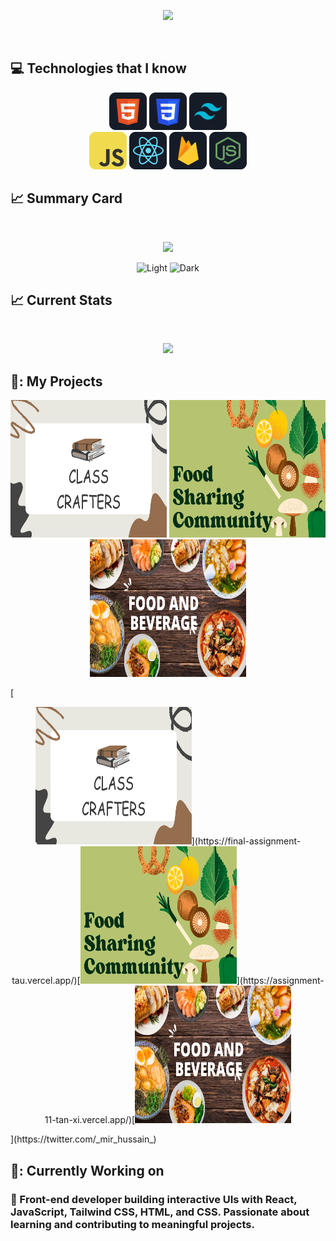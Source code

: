 <p align="center">
  <img src="https://i.ibb.co/SDgFz2m/How-To-Make-Gradient-Shape.png">
</p>

<br />

## :computer: Technologies that I know

<p align="center">
  <img src="/assests/HTML.png">
  <img src="/assests/css.png">
  <img src="/assests/tailwind.png">
  <br />
  <img src="/assests/JavaScript.png">
  <img src="/assests/react.png">
  <img src="/assests/firebase.png">
  <img src="/assests/node.png">
</p>

## :chart_with_upwards_trend: Summary Card

<br />
<p align="center">
  <img width="60%" src="http://github-profile-summary-cards.vercel.app/api/cards/profile-details?username=shajjad00&theme=github_dark" />
  <p align="center">
  <img alt="Light" src="http://github-profile-summary-cards.vercel.app/api/cards/most-commit-language?username=shajjad00&theme=github_dark"   width="45%">
  <img alt="Dark" src="http://github-profile-summary-cards.vercel.app/api/cards/stats?username=shajjad00&theme=github_dark"  width="45%">
</p>
</p>

## :chart_with_upwards_trend: Current Stats

<br />
<p align="center">
  <img width="60%" src="https://github-readme-streak-stats.herokuapp.com?user=shajjad00&theme=react&card_width=499" />
</p>

## :briefcase:: My Projects

<p align="center">
<a href="https://final-assignment-tau.vercel.app/">
    <img height="220" width="250" src="./assests/Class crafers.png"></a>
    <img height="220" width="250" src="./assests/Food Tracker.png">
    <img height="220" width="250" src="./assests/food and beverage.png">
</p>
[<p align="center"><img height="220" width="250" src="./assests/Class crafers.png">](https://final-assignment-tau.vercel.app/)[<img height="220" width="250" src="./assests/Food Tracker.png">](https://assignment-11-tan-xi.vercel.app/)[<img height="220" width="250" src="./assests/food and beverage.png"> </p>](https://twitter.com/_mir_hussain_)

## :briefcase:: Currently Working on

### 🌱 Front-end developer building interactive UIs with React, JavaScript, Tailwind CSS, HTML, and CSS. Passionate about learning and contributing to meaningful projects.
